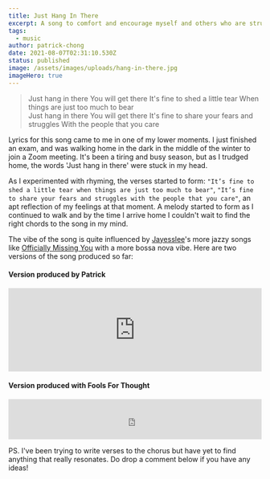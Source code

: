 ```yaml
---
title: Just Hang In There
excerpt: A song to comfort and encourage myself and others who are struggling
tags:
  - music
author: patrick-chong
date: 2021-08-07T02:31:10.530Z
status: published
image: /assets/images/uploads/hang-in-there.jpg
imageHero: true
---
```


> Just hang in there
> You will get there
> It's fine to shed a little tear
> When things are just too much to bear <br>
> Just hang in there
> You will get there
> It's fine to share your fears and struggles
> With the people that you care

Lyrics for this song came to me in one of my lower moments. I just finished an exam, and was walking home in the dark in the middle of the winter to join a Zoom meeting. It's been a tiring and busy season, but as I trudged home, the words 'Just hang in there' were stuck in my head.

As I experimented with rhyming, the verses started to form: `"It’s fine to shed a little tear when things are just too much to bear"`, `"It’s fine to share your fears and struggles with the people that you care"`, an apt reflection of my feelings at that moment. A melody started to form as I continued to walk and by the time I arrive home I couldn't wait to find the right chords to the song in my mind.

The vibe of the song is quite influenced by [Jayesslee](https://www.youtube.com/channel/UCdAFRh3rxx0Q_xxkS2_N2PA)'s more jazzy songs like [Officially Missing You](https://open.spotify.com/track/47vHy3Z7oTrCyjHZmkKn4M?si=74f8b7f2c1b947f4) with a more bossa nova vibe. Here are two versions of the song produced so far:

#### Version produced by Patrick

<iframe width="100%" height="166" scrolling="no" frameborder="no" allow="autoplay" src="https://w.soundcloud.com/player/?url=https%3A//api.soundcloud.com/tracks/542798061&color=%23ff5500&auto_play=false&hide_related=false&show_comments=true&show_user=true&show_reposts=false&show_teaser=true"></iframe>

#### Version produced with Fools For Thought

<iframe src="https://open.spotify.com/embed/track/5vqCAqdMGUiADyEGFVhflg" width="100%" height="80" frameBorder="0" allowtransparency="true" allow="encrypted-media"></iframe>

PS. I've been trying to write verses to the chorus but have yet to find anything that really resonates. Do drop a comment below if you have any ideas!
